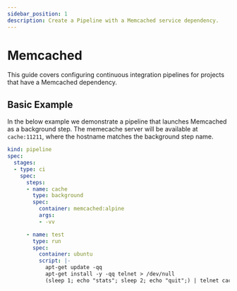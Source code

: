 ```yaml
---
sidebar_position: 1
description: Create a Pipeline with a Memcached service dependency. 
---
```


# Memcached

This guide covers configuring continuous integration pipelines for projects that have a Memcached dependency.

## Basic Example

In the below example we demonstrate a pipeline that launches Memcached as a background step. The memecache server will be available at `cache:11211`, where the hostname matches the background step name.


```yaml {7-12} showLineNumbers
kind: pipeline
spec:
  stages:
  - type: ci
    spec:
      steps:
      - name: cache
        type: background
        spec:
          container: memcached:alpine
          args:
          - -vv

      - name: test
        type: run
        spec:
          container: ubuntu
          script: |-
            apt-get update -qq
            apt-get install -y -qq telnet > /dev/null
            (sleep 1; echo "stats"; sleep 2; echo "quit";) | telnet cache 11211 || true
```